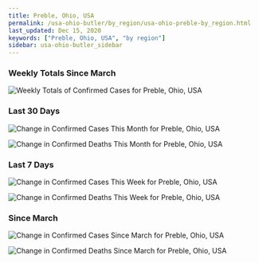 ```yaml
---
title: Preble, Ohio, USA
permalink: /usa-ohio-butler/by_region/usa-ohio-preble-by_region.html
last_updated: Dec 15, 2020
keywords: ["Preble, Ohio, USA", "by region"]
sidebar: usa-ohio-butler_sidebar
---
```


<h3>Weekly Totals Since March</h3>

![Weekly Totals of Confirmed Cases for Preble, Ohio, USA](/covid_tracker/images/graphs/usa-ohio-preble-weekly_totals_graph.png)

<h3>Last 30 Days</h3>

![Change in Confirmed Cases This Month for Preble, Ohio, USA](/covid_tracker/images/graphs/usa-ohio-preble-delta_confirmed-30_days_graph.png)

![Change in Confirmed Deaths This Month for Preble, Ohio, USA](/covid_tracker/images/graphs/usa-ohio-preble-delta_deaths-30_days_graph.png)

<h3>Last 7 Days</h3>

![Change in Confirmed Cases This Week for Preble, Ohio, USA](/covid_tracker/images/graphs/usa-ohio-preble-delta_confirmed-7_days_graph.png)

![Change in Confirmed Deaths This Week for Preble, Ohio, USA](/covid_tracker/images/graphs/usa-ohio-preble-delta_deaths-7_days_graph.png)

<h3>Since March</h3>

![Change in Confirmed Cases Since March for Preble, Ohio, USA](/covid_tracker/images/graphs/usa-ohio-preble-delta_confirmed-since_march_graph.png)

![Change in Confirmed Deaths Since March for Preble, Ohio, USA](/covid_tracker/images/graphs/usa-ohio-preble-delta_deaths-since_march_graph.png)
